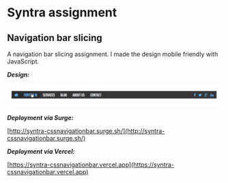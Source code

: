 # Syntra assignment

## Navigation bar slicing

A navigation bar slicing assignment. I made the design mobile friendly with JavaScript.

***Design:***

![design image](./design/design.jpg)

***Deployment via Surge:***

[http://syntra-cssnavigationbar.surge.sh/](http://syntra-cssnavigationbar.surge.sh/)

***Deployment via Vercel:***

[https://syntra-cssnavigationbar.vercel.app](https://syntra-cssnavigationbar.vercel.app)

